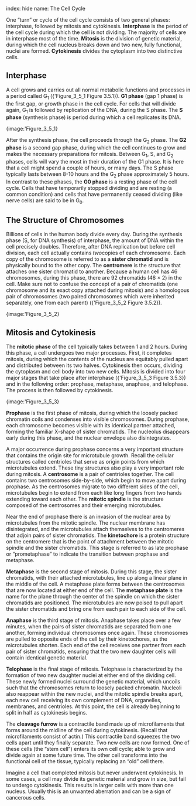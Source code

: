 index: hide
name: The Cell Cycle

One “turn” or cycle of the cell cycle consists of two general phases: interphase, followed by mitosis and cytokinesis.  **Interphase** is the period of the cell cycle during which the cell is not dividing. The majority of cells are in interphase most of the time.  **Mitosis** is the division of genetic material, during which the cell nucleus breaks down and two new, fully functional, nuclei are formed.  **Cytokinesis** divides the cytoplasm into two distinctive cells.

## Interphase

A cell grows and carries out all normal metabolic functions and processes in a period called G<sub>1</sub> ({'Figure_3_5_1 Figure 3.5.1}).  **G1 phase** (gap 1 phase) is the first gap, or growth phase in the cell cycle. For cells that will divide again, G<sub>1</sub> is followed by replication of the DNA, during the S phase. The  **S phase** (synthesis phase) is period during which a cell replicates its DNA.


{image:'Figure_3_5_1}
        

After the synthesis phase, the cell proceeds through the G<sub>2</sub> phase. The  **G2 phase** is a second gap phase, during which the cell continues to grow and makes the necessary preparations for mitosis. Between G<sub>1</sub>, S, and G<sub>2</sub> phases, cells will vary the most in their duration of the G1 phase. It is here that a cell might spend a couple of hours, or many days. The S phase typically lasts between 8-10 hours and the G<sub>2</sub> phase approximately 5 hours. In contrast to these phases, the  **G0 phase** is a resting phase of the cell cycle. Cells that have temporarily stopped dividing and are resting (a common condition) and cells that have permanently ceased dividing (like nerve cells) are said to be in G<sub>0</sub>.

## The Structure of Chromosomes

Billions of cells in the human body divide every day. During the synthesis phase (S, for DNA synthesis) of interphase, the amount of DNA within the cell precisely doubles. Therefore, after DNA replication but before cell division, each cell actually contains  *two*copies of each chromosome. Each copy of the chromosome is referred to as a  **sister chromatid** and is physically bound to the other copy. The  **centromere** is the structure that attaches one sister chromatid to another. Because a human cell has 46 chromosomes, during this phase, there are 92 chromatids (46 × 2) in the cell. Make sure not to confuse the concept of a pair of chromatids (one chromosome and its exact copy attached during mitosis) and a homologous pair of chromosomes (two paired chromosomes which were inherited separately, one from each parent) ({'Figure_3_5_2 Figure 3.5.2}).


{image:'Figure_3_5_2}
        

## Mitosis and Cytokinesis

The  **mitotic phase** of the cell typically takes between 1 and 2 hours. During this phase, a cell undergoes two major processes. First, it completes mitosis, during which the contents of the nucleus are equitably pulled apart and distributed between its two halves. Cytokinesis then occurs, dividing the cytoplasm and cell body into two new cells. Mitosis is divided into four major stages that take place after interphase ({'Figure_3_5_3 Figure 3.5.3}) and in the following order: prophase, metaphase, anaphase, and telophase. The process is then followed by cytokinesis.


{image:'Figure_3_5_3}
        

 **Prophase** is the first phase of mitosis, during which the loosely packed chromatin coils and condenses into visible chromosomes. During prophase, each chromosome becomes visible with its identical partner attached, forming the familiar X-shape of sister chromatids. The nucleolus disappears early during this phase, and the nuclear envelope also disintegrates.

A major occurrence during prophase concerns a very important structure that contains the origin site for microtubule growth. Recall the cellular structures called centrioles that serve as origin points from which microtubules extend. These tiny structures also play a very important role during mitosis. A  **centrosome** is a pair of centrioles together. The cell contains two centrosomes side-by-side, which begin to move apart during prophase. As the centrosomes migrate to two different sides of the cell, microtubules begin to extend from each like long fingers from two hands extending toward each other. The  **mitotic spindle** is the structure composed of the centrosomes and their emerging microtubules.

Near the end of prophase there is an invasion of the nuclear area by microtubules from the mitotic spindle. The nuclear membrane has disintegrated, and the microtubules attach themselves to the centromeres that adjoin pairs of sister chromatids. The  **kinetochore** is a protein structure on the centromere that is the point of attachment between the mitotic spindle and the sister chromatids. This stage is referred to as late prophase or “prometaphase” to indicate the transition between prophase and metaphase.

 **Metaphase** is the second stage of mitosis. During this stage, the sister chromatids, with their attached microtubules, line up along a linear plane in the middle of the cell. A metaphase plate forms between the centrosomes that are now located at either end of the cell. The  **metaphase plate** is the name for the plane through the center of the spindle on which the sister chromatids are positioned. The microtubules are now poised to pull apart the sister chromatids and bring one from each pair to each side of the cell.

 **Anaphase** is the third stage of mitosis. Anaphase takes place over a few minutes, when the pairs of sister chromatids are separated from one another, forming individual chromosomes once again. These chromosomes are pulled to opposite ends of the cell by their kinetochores, as the microtubules shorten. Each end of the cell receives one partner from each pair of sister chromatids, ensuring that the two new daughter cells will contain identical genetic material.

 **Telophase** is the final stage of mitosis. Telophase is characterized by the formation of two new daughter nuclei at either end of the dividing cell. These newly formed nuclei surround the genetic material, which uncoils such that the chromosomes return to loosely packed chromatin. Nucleoli also reappear within the new nuclei, and the mitotic spindle breaks apart, each new cell receiving its own complement of DNA, organelles, membranes, and centrioles. At this point, the cell is already beginning to split in half as cytokinesis begins.

The  **cleavage furrow** is a contractile band made up of microfilaments that forms around the midline of the cell during cytokinesis. (Recall that microfilaments consist of actin.) This contractile band squeezes the two cells apart until they finally separate. Two new cells are now formed. One of these cells (the “stem cell”) enters its own cell cycle; able to grow and divide again at some future time. The other cell transforms into the functional cell of the tissue, typically replacing an “old” cell there.

Imagine a cell that completed mitosis but never underwent cytokinesis. In some cases, a cell may divide its genetic material and grow in size, but fail to undergo cytokinesis. This results in larger cells with more than one nucleus. Usually this is an unwanted aberration and can be a sign of cancerous cells.
